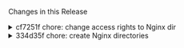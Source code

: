 Changes in this Release

<details><summary>cf7251f chore: change access rights to Nginx dir</summary>
chore: change access rights to Nginx dir
</details>

<details><summary>334d35f chore: create Nginx directories</summary>
chore: create Nginx directories
</details>